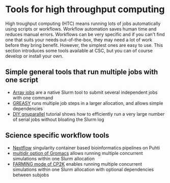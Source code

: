 # Tools for high throughput computing

High troughput computing (HTC) means running lots of jobs
automatically using scripts or workflows.
Workflow automation saves human time and reduces manual
errors. Workflows can be very specific and if you can't find
one that suits your needs out-of-the-box, they may need a lot
of work before they bring benefit. However, the simplest ones
are easy to use. This section introduces some tools available
at CSC, but you can of course develop or install your own.

## Simple general tools that run multiple jobs with one script

* [Array jobs](array-jobs.md) are a native Slurm tool to 
  submit several independent jobs with one command
* [GREASY](greasy.md) runs multiple job steps in a larger 
  allocation, and allows simple dependencies
* [DIY gnuparallel](../../support/tutorials/many.md) tutorial shows 
  how to efficiently run a very large number of serial jobs without 
  bloating the Slurm log

## Science specific workflow tools

* [Nextflow](../../support/tutorials/nextflow-puhti.md) singularity 
  container based bioinformatics pipelines on Puhti
* [multidir option of Gromacs](../../apps/gromacs.md#high-throughput-computing-with-gromacs) allows running multiple concurrent simulations within one Slurm allocation
* [FARMING mode of CP2K](../../apps/gromacs.md#high-throughput-computing-with-gromacs) enables running multiple concurrent simulations within one Slurm allocation with optional dependencies between subjobs

